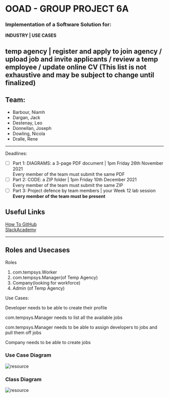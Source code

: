 # OOAD - GROUP PROJECT 6A
### Implementation of a Software Solution for:
**INDUSTRY    | USE CASES**

**temp agency | register and apply to join agency / upload job and invite applicants /  review a temp employee / update online CV**
(This list is not exhaustive and may be subject to change until finalized)
---
## Team:
- Barbour, Niamh
- Dargan, Jack
- Destenay, Leo
- Donnellan, Joseph 
- Dowling, Nicola
- Dralle, Rene
---
Deadlines:
- [ ] Part 1: DIAGRAMS: a 3-page PDF document   |   1pm Friday 26th November 2021  
      Every member of the team must submit the same PDF
- [ ] Part 2: CODE: a ZIP folder                |   1pm Friday 10th December 2021  
      Every member of the team must submit the same ZIP
- [ ] Part 3: Project defence by team members   |   your Week 12 lab session  
  **Every member of the team must be present**

## Useful Links
[How To GitHub](https://www.softwaretestinghelp.com/github-desktop-tutorial/)  
[SlackAcademy](https://www.youtube.com/watch?v=pUZzBoAbAOs)

---
## Roles and Usecases
Roles

1. com.tempsys.Worker
2. com.tempsys.Manager(of Temp Agency)
3. Company(looking for workforce)
4. Admin (of Temp Agency)

Use Cases:

Developer needs to be able to create their profile

com.tempsys.Manager needs to list all the available jobs

com.tempsys.Manager needs to be able to assign developers to jobs and pull them off jobs

Company needs to be able to create jobs

### Use Case Diagram

![resource](https://docs.google.com/drawings/d/e/2PACX-1vTjL8AxJjUyAVEcp9ANETvNOCF8TOSl4JseZ1OtAOjpYxLWCYUVJ940257dNlaa5nQRT9UcUc6fhNmO/pub?w=1466&h=1856)

### Class Diagram

![resource](https://docs.google.com/drawings/d/e/2PACX-1vQPaHNUhFErEZF4yhVhd1DadcLhjCN0UX7vwyG6nfoQYVrN4BdqPXzIuyi0CmEfWX3I_l-2BuX_750v/pub?w=1440&h=1080)




